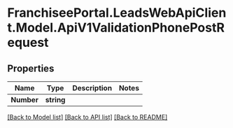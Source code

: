 # FranchiseePortal.LeadsWebApiClient.Model.ApiV1ValidationPhonePostRequest

## Properties

Name | Type | Description | Notes
------------ | ------------- | ------------- | -------------
**Number** | **string** |  | 

[[Back to Model list]](../README.md#documentation-for-models) [[Back to API list]](../README.md#documentation-for-api-endpoints) [[Back to README]](../README.md)

